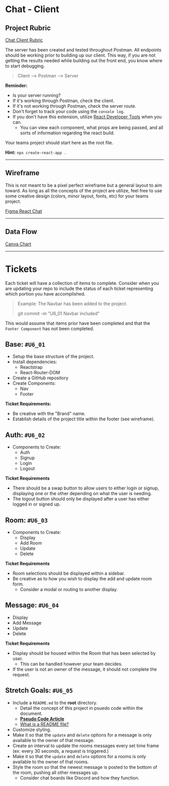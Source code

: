 # Chat - Client
## Project Rubric
[Chat Client Rubric](https://docs.google.com/spreadsheets/d/1yB13suD_Y-AzTfh6ctl4Xtrx28kdqIKwZ8b81Nex15g/edit?usp=sharing)

The server has been created and tested throughout Postman. All endpoints should be working prior to building up our client. This way, if you are not getting the results needed while building out the front end, you know where to start debugging.

> Client --> Postman --> Server

**Reminder:**

- Is your server running?
- If it's working through Postman, check the client.
- If it's not working through Postman, check the server route.
- Don't forget to track your code using the `console log`.
- If you don't have this extension, utilize [React Developer Tools](https://chrome.google.com/webstore/detail/react-developer-tools/fmkadmapgofadopljbjfkapdkoienihi) when you can.
  - You can view each component, what props are being passed, and all sorts of information regarding the react build.

Your teams project should start here as the root file.

**Hint:** `npx create-react-app .`

---

## Wireframe
This is not meant to be a pixel perfect wireframe but a general layout to aim toward. As long as all the concepts of the project are utilize, feel free to use some creative design (colors, minor layout, fonts, etc) for your teams project.

[Figma React Chat](https://www.figma.com/file/sg01D9Z3HG7B4esNKqvUAM/React-Chat-Wireframe?node-id=0%3A1&t=EolhnZUCLFm9TP53-1)

---

## Data Flow

[Canva Chart](https://www.canva.com/design/DAFfJ3E5pQc/8Go3CUVUG_Q0fmNByeD0VA/edit?utm_content=DAFfJ3E5pQc&utm_campaign=designshare&utm_medium=link2&utm_source=sharebutton)

---
# Tickets
Each ticket will have a collection of items to complete. Consider when you are updating your repo to include the status of each ticket representing which portion you have accomplished.
> Example:
> The Navbar has been added to the project.
>
> git commit -m "U6_01 Navbar included"

This would assume that items prior have been completed and that the `Footer Component` has not been completed.

## Base: `#U6_01`
- Setup the base structure of the project.
- Install dependencies:
  - Reactstrap
  - React-Router-DOM
- Create a GitHub repository
- Create Components:
  - Nav
  - Footer

**Ticket Requirements:**
- Be creative with the "Brand" name.
- Establish details of the project title within the footer (see wireframe).

## Auth: `#U6_02`
- Components to Create:
  - Auth
  - Signup
  - Login
  - Logout

**Ticket Requirements**
- There should be a swap button to allow users to either login or signup, displaying one or the other depending on what the user is needing.
- The logout button should only be displayed after a user has either logged in or signed up.

## Room: `#U6_03`
- Components to Create:
  - Display
  - Add Room
  - Update
  - Delete

**Ticket Requirements**
- Room selections should be displayed within a sidebar.
- Be creative as to how you wish to display the add and update room form.
  - Consider a modal or routing to another display. 

## Message: `#U6_04`
- Display
- Add Message
- Update
- Delete

**Ticket Requirements**
- Display should be housed within the Room that has been selected by user.
  - This can be handled however your team decides.
- If the user is not an owner of the message, it should not complete the request.

## Stretch Goals: `#U6_05`
- Include a `README.md` to the **root** directory.
  - Detail the concept of this project in psuedo code within the document.
  -  **[Pseudo Code Article](https://www.geeksforgeeks.org/how-to-write-a-pseudo-code/)**
  -  [What is a README file?](https://www.mygreatlearning.com/blog/readme-file/)
-  Customize styling.
-  Make it so that the `update` and `delete` options for a message is only available to the owner of that message.
-  Create an interval to update the rooms messages every set time frame (ex: every 30 seconds, a request is triggered.)
-  Make it so that the `update` and `delete` options for a rooms is only available to the owner of that rooms.
-  Style the room so that the newest message is posted to the bottom of the room, pushing all other messages up.
   -  Consider chat boards like Discord and how they function.